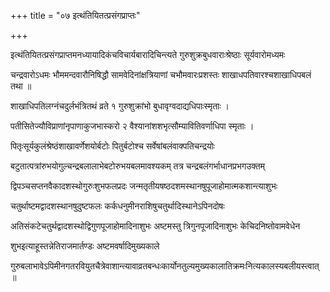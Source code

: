+++
title = "०७ इत्थंतियितत्प्रसंगप्राप्तः"

+++

इत्थंतियितत्प्रसंगप्राप्तमनध्यायादिकंचविचार्यबारादिचिन्त्यते गुरुशुक्रबुधवाराःश्रेष्ठाः सूर्यवारोमध्यमः

चन्द्रवारोऽधमः भौममन्दवारौनिषिद्धौ सामवेदिनांक्षत्रियाणां चभौमवारःप्रशस्तः शाखाधपतिवारश्चशाखाधिपबलं तथा ॥

शाखाधिपतिलग्नंचदुर्लभंत्रितथं व्रते १ गुरुशुक्रांभो बुधावृग्वदाद्यधिपाःस्मृताः ।

पतीसितेज्यौविप्राणांनृपाणाकुजभास्करो २ वैश्यानांशशभृत्सौम्यावितिवर्णाधिपा स्मृताः ।

पितृःसूर्यकुलंश्रेष्ठंशाखावर्णेशयोर्बटोः पितुर्बटोश्च सर्वेषांबलंवाक्पतिचन्द्रयोः

बटुतात्पत्रांरुभयोगुल्चन्द्रबलालाभेबटोरुभयबलमावश्यकम् तत्र चन्द्रबलंगर्भाधानप्रभगउक्तम्

द्विपञ्चसप्तनवैकादशस्थोगुरुःशुभफलप्रदः जन्मतृतीयषष्ठदशमस्थानषुपूजाहोमात्मकशान्त्याशुभः

चतुर्थाष्टमद्वादशस्थानषुदुष्टफलः कर्कधनुमीनराशिषुचतुर्थादिस्थानेऽपिनदोषः

अतिसंकटेचतुर्थद्वादशस्थोद्विगुणपूजाहोमादिनाशुभः अष्टमस्तु त्रिगुनपूजादिनाशुभः केचिदनिष्तोवामवेधेन

शुभइत्याहूस्तन्नेतिराजमार्तण्डः अष्टमवर्षादिमुख्यकाले

गुरुबलाभावेऽपिमीनगतरवियुतचैत्रेवाशान्त्यावाव्रतबन्धःकार्योनतुल्यमुख्यकालातिक्रमःनित्यकालस्यबलीयस्त्वात् ॥
